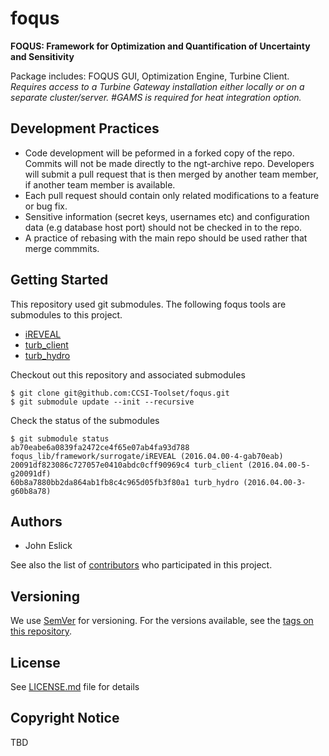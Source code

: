# foqus
**FOQUS: Framework for Optimization and Quantification of Uncertainty and Sensitivity** 

Package includes: FOQUS GUI, Optimization Engine, Turbine Client. *Requires access to a Turbine Gateway installation either locally or on a separate cluster/server. #GAMS is required for heat integration option.*

## Development Practices

* Code development will be peformed in a forked copy of the repo. Commits will not be 
  made directly to the ngt-archive repo. Developers will submit a pull 
  request that is then merged by another team member, if another team member is available.
* Each pull request should contain only related modifications to a feature or bug fix.  
* Sensitive information (secret keys, usernames etc) and configuration data 
  (e.g database host port) should not be checked in to the repo.
* A practice of rebasing with the main repo should be used rather that merge commmits.

## Getting Started

This repository used git submodules. The following foqus tools are
submodules to this project.

* [iREVEAL](https://github.com/CCSI-Toolset/iREVEAL)
* [turb_client](https://github.com/CCSI-Toolset/turb_client)
* [turb_hydro](https://github.com/CCSI-Toolset/turb_hydro)

Checkout out this repository and associated submodules

    $ git clone git@github.com:CCSI-Toolset/foqus.git
    $ git submodule update --init --recursive

Check the status of the submodules

    $ git submodule status
    ab70eabe6a0839fa2472ce4f65e07ab4fa93d788 foqus_lib/framework/surrogate/iREVEAL (2016.04.00-4-gab70eab)
    20091df823086c727057e0410abdc0cff90969c4 turb_client (2016.04.00-5-g20091df)
    60b8a7880bb2da864ab1fb8c4c965d05fb3f80a1 turb_hydro (2016.04.00-3-g60b8a78)

## Authors

* John Eslick

See also the list of [contributors](https://github.com/CCSI-Toolset/foqus/contributors) who participated in this project.

## Versioning

We use [SemVer](http://semver.org/) for versioning. For the versions available, 
see the [tags on this repository](https://github.com/CCSI-Toolset/foqus/tags). 

## License

See [LICENSE.md](LICENSE.md) file for details

## Copyright Notice

TBD

